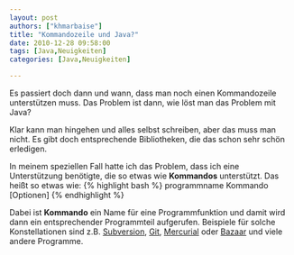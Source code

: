 ```yaml
---
layout: post
authors: ["khmarbaise"]
title: "Kommandozeile und Java?"
date: 2010-12-28 09:58:00
tags: [Java,Neuigkeiten]
categories: [Java,Neuigkeiten]

---
```

Es passiert doch dann und wann, dass man noch einen Kommandozeile unterstützen muss. Das Problem ist dann, wie löst man das Problem mit Java? 

Klar kann man hingehen und alles selbst schreiben, aber das muss man nicht. Es gibt doch entsprechende Bibliotheken, die das schon sehr schön erledigen.

In meinem speziellen Fall hatte ich das Problem, dass ich eine Unterstützung benötigte, die so etwas wie <strong>Kommandos</strong> unterstützt. 
Das heißt so etwas wie:
{% highlight bash %}
programmname Kommando [Optionen]
{% endhighlight %}

Dabei ist <strong>Kommando</strong> ein Name für eine Programmfunktion und damit wird dann ein entsprechender Programmteil aufgerufen. 
Beispiele für solche Konstellationen sind z.B. <a href="http://subversion.apache.org">Subversion</a>, <a href="http://git-scm.com/">Git</a>, 
<a href="http://mercurial.selenic.com/">Mercurial</a> oder <a href="http://bazaar.canonical.com/en/">Bazaar</a> und viele andere Programme.
